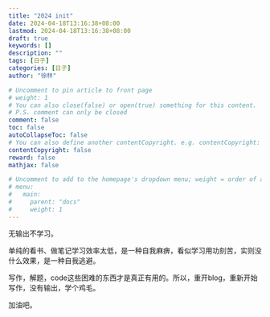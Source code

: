 ```yaml
---
title: "2024 init"
date: 2024-04-18T13:16:38+08:00
lastmod: 2024-04-18T13:16:38+08:00
draft: true
keywords: []
description: ""
tags: [日子]
categories: [日子]
author: "徐林"

# Uncomment to pin article to front page
# weight: 1
# You can also close(false) or open(true) something for this content.
# P.S. comment can only be closed
comment: false
toc: false
autoCollapseToc: false
# You can also define another contentCopyright. e.g. contentCopyright: "This is another copyright."
contentCopyright: false
reward: false
mathjax: false

# Uncomment to add to the homepage's dropdown menu; weight = order of article
# menu:
#   main:
#     parent: "docs"
#     weight: 1
---
```


无输出不学习。

单纯的看书、做笔记学习效率太低，是一种自我麻痹，看似学习用功刻苦，实则没什么效果，是一种自我逃避。

写作，解题，code这些困难的东西才是真正有用的。所以，重开blog，重新开始写作，没有输出，学个鸡毛。

加油吧。
